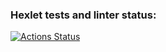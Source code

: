 ### Hexlet tests and linter status:
[![Actions Status](https://github.com/ogurtsovam/frontend-project-11/actions/workflows/hexlet-check.yml/badge.svg)](https://github.com/ogurtsovam/frontend-project-11/actions)